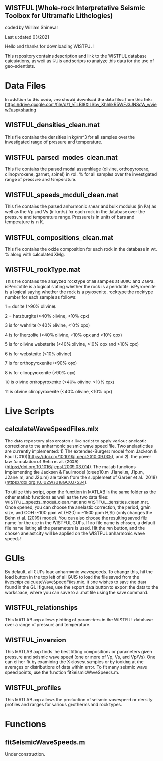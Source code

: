 ## WISTFUL (Whole-rock Interpretative Seismic Toolbox for Ultramafic Lithologies)
coded by William Shinevar

Last updated 03/2021

Hello and thanks for downloading WISTFUL!

This repository contains description and link to the WISTFUL database calculations, as well as GUIs and scripts to analyze this data for the use of geo-scientists.

# Data Files
In addition to this code, one should download the data files from this link: https://drive.google.com/file/d/1_eTLBl8XILSbv_XhhhkR5WFJ3JNScW_v/view?usp=sharing
## WISTFUL_densities_clean.mat
This file contains the densities in kg/m^3 for all samples over the investigated range of pressure and temperature. 
## WISTFUL_parsed_modes_clean.mat
This file contains the parsed modal assemblage (olivine, orthopyroxene, clinopyroxene, garnet, spinel) in vol. % for all samples over the investigated range of pressure and temperature. 
## WISTFUL_speeds_moduli_clean.mat
This file contains the parsed anharmonic shear and bulk modulus (in Pa) as well as the Vp and Vs (in km/s) for each rock in the database over the pressure and temperature range. Pressure is in units of bars and temperature is in K. 
## WISTFUL_compositions_clean.mat
This file contains the oxide composition for each rock in the database in wt. % along with calculated XMg. 
## WISTFUL_rockType.mat
This file contains the analyzed rocktype of all samples at 800C and 2 GPa. isPeridotite is a logical stating whether the rock is a peridotite. isPyroxenite is a logical saying whether the rock is a pyroxenite. 
rocktype the rocktype number for each sample as follows:

1 = dunite (>90% olivine).

2 = harzburgite (>40% olivine, <10% cpx)

3 is for wehrlite (>40% olivine, <10% opx)

4 is for lherzolite (>40% olivine, >10% opx and >10% cpx)

5 is for olivine websterite (<40% olivine, >10% opx and >10% cpx)

6 is for websterite (<10% olivine)

7 is for orthopyroxenite (>90% opx)

8 is for clinopyroxenite (>90% cpx)

10 is olivine orthopyroxenite (<40% olivine, <10% cpx)

11 is olivine clinopyroxenite (<40% olivine, <10% opx)
# Live Scripts
## calculateWaveSpeedFiles.mlx
The data repository also creates a live script to apply various anelastic corrections to the anharmonic seismic wave speed file. Two anelasticities are currently implemented: 1) The extended-Burgers model from Jackson & Faul (2010)(https://doi.org/10.1016/j.pepi.2010.09.005), and 2). the power law formulation of Behn et al. (2009) (https://doi.org/10.1016/j.epsl.2009.03.014).
The matlab functions implementing the Jackson & Faul model (creep10.m, J1anel.m, J1p.m, J2anel.m, and J2p.m) are taken from the supplement of Garber et al. (2018) (https://doi.org/10.1029/2018GC007534).

To utilize this script, open the function in MATLAB in the same folder as the other matlab functions as well as the two data files: WISTFUL_speeds_moduli_clean.mat and WISTFUL_densities_clean.mat.
Once opened, you can choose the anelastic correction, the period, grain size, and COH (~100 ppm wt (H2O) = ~1500 ppm H/Si) (only changes the Behn et al. (2009) model). You can also choose the resulting saved file name for the use in the WISTFUL GUI's. If no file name is chosen, a default file name listing all the parameters is used.
Hit the run button, and the chosen anelasticity will be applied on the WISTFUL anharmonic wave speeds!
# GUIs
By default, all GUI's load anharmonic wavespeeds. To change this, hit the load button in the top left of all GUIS to load the file saved from the livescript calculateWaveSpeedFiles.mlx. If one wishes to save the data found in the GUI figures, use the export data button to export the data to the workspace, where you can save to a .mat file using the save command.
## WISTFUL_relationships
This MATLAB app allows plotting of parameters in the WISTFUL database over a range of pressure and temperature. 
## WISTFUL_inversion
This MATLAB app finds the best fitting compositions or parameters given pressure and seismic wave speed (one or more of Vp, Vs, and Vp/Vs). One can either fit by examining the X closest samples or by looking at the averages or distributions of data within error. To fit many seismic wave speed points, use the function fitSeismicWaveSpeeds.m.
## WISTFUL_profiles
This MATLAB app allows the production of seismic wavespeed or density profiles and ranges for various geotherms and rock types. 
# Functions
## fitSeismicWaveSpeeds.m
Under construction.
